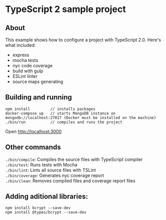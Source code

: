 # TypeScript 2 sample project

## About
This example shows how to configure a project with TypeScript 2.0. Here's what included:
- express
- mocha tests
- nyc code coverage
- build with gulp
- ESLint linter
- source maps generating

## Building and running
```
npm install         // installs packages
docker-compose up   // starts MongoDB instance on mongodb://localhost:27017 (Docker must be installed on the machine)
./bin/run           // compiles and runs the project
```
Open <http://localhost:3000>

## Other commands

`./bin/compile`: Compiles the source files with TypeScript compiler  
`./bin/test`: Runs tests with Mocha  
`./bin/lint`: Lints all source files with TSLint  
`./bin/coverage`: Generates nyc coverage report  
`./bin/clean`: Removes compiled files and coverage report files  

## Adding aditional libraries:
```
npm install bcrypt --save-dev
npm install @types/bcrypt --save-dev
```
